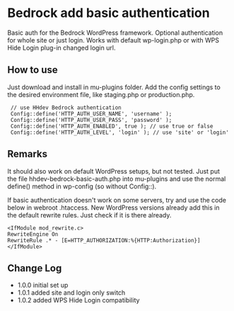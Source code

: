 # Bedrock add basic authentication

 Basic auth for the Bedrock WordPress framework. Optional authentication for whole site or just login. Works with default wp-login.php or with WPS Hide Login plug-in changed login url.

 ## How to use

 Just download and install in mu-plugins folder. Add the config settings to the desired environment file, like staging.php or production.php.

```
 // use HHdev Bedrock authentication
 Config::define('HTTP_AUTH_USER_NAME', 'username' );
 Config::define('HTTP_AUTH_USER_PASS', 'password' );
 Config::define('HTTP_AUTH_ENABLED', true ); // use true or false
 Config::define('HTTP_AUTH_LEVEL', 'login' ); // use 'site' or 'login'
 ```
## Remarks

 It should also work on default WordPress setups, but not tested. Just put the file hhdev-bedrock-basic-auth.php into mu-plugins and use the normal define() method in wp-config (so without Config::).

 If basic authentication doesn't work on some servers, try and use the code below in webroot .htaccess. New WordPress versions already add this in the default rewrite rules. Just check if it is there already.

 ```
 <IfModule mod_rewrite.c>
 RewriteEngine On
 RewriteRule .* - [E=HTTP_AUTHORIZATION:%{HTTP:Authorization}]
 </IfModule>
 ```

 ## Change Log
 * 1.0.0 initial set up
 * 1.0.1 added site and login only switch
 * 1.0.2 added WPS Hide Login compatibility
